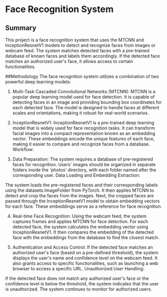 # Face Recognition System

## Summary
This project is a face recognition system that uses the MTCNN and InceptionResnetV1 models to detect and recognize faces from images or webcam feed. The system matches detected faces with a pre-trained database of known faces and labels them accordingly. If the detected face matches an authorized user's face, it allows access to certain functionalities.

##Methodology
The face recognition system utilizes a combination of two powerful deep learning models:

1. Multi-Task Cascaded Convolutional Networks (MTCNN):
MTCNN is a popular deep learning model used for face detection. It is capable of detecting faces in an image and providing bounding box coordinates for each detected face. The model is designed to handle faces at different scales and orientations, making it robust for real-world scenarios.

2. InceptionResnetV1:
InceptionResnetV1 is a pre-trained deep learning model that is widely used for face recognition tasks. It can transform facial images into a compact representation known as an embedding vector. These embeddings encode the unique features of each face, making it easier to compare and recognize faces from a database.
Workflow:

3. Data Preparation:
The system requires a database of pre-registered faces for recognition. Users' images should be organized in separate folders inside the 'photos' directory, with each folder named after the corresponding user.
Data Loading and Embedding Extraction:

The system loads the pre-registered faces and their corresponding labels using the datasets.ImageFolder from PyTorch. It then applies MTCNN to detect and crop the faces from the images. Next, the cropped faces are passed through the InceptionResnetV1 model to obtain embedding vectors for each face. These embeddings serve as a reference for face recognition.

4. Real-time Face Recognition:
Using the webcam feed, the system captures frames and applies MTCNN for face detection. For each detected face, the system calculates the embedding vector using InceptionResnetV1. It then compares the embedding of the detected face with the embeddings from the database to find the closest match.

5. Authentication and Access Control:
If the detected face matches an authorized user's face (based on a pre-defined threshold), the system displays the user's name and confidence level on the webcam feed. It also grants access to specific functionalities, such as launching a web browser to access a specific URL.
Unauthorized User Handling:

If the detected face does not match any authorized user's face or the confidence level is below the threshold, the system indicates that the user is unauthorized. The system continues to monitor for authorized users.
